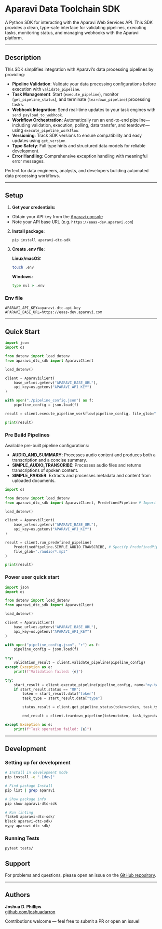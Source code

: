 # Aparavi Data Toolchain SDK

A Python SDK for interacting with the Aparavi Web Services API. This SDK provides a clean, type-safe interface for validating pipelines, executing tasks, monitoring status, and managing webhooks with the Aparavi platform.

---

## Description

This SDK simplifies integration with Aparavi's data processing pipelines by providing:

* **Pipeline Validation**: Validate your data processing configurations before execution with `validate_pipeline`.
* **Task Management**: Start (`execute_pipeline`), monitor (`get_pipeline_status`), and terminate (`teardown_pipeline`) processing tasks.
* **Webhook Integration**: Send real-time updates to your task engines with `send_payload_to_webhook`.
* **Workflow Orchestration**: Automatically run an end-to-end pipeline—including validation, execution, polling, data transfer, and teardown—using `execute_pipeline_workflow`.
* **Versioning**: Track SDK versions to ensure compatibility and easy updates using `get_version`.
* **Type Safety**: Full type hints and structured data models for reliable development.
* **Error Handling**: Comprehensive exception handling with meaningful error messages.

Perfect for data engineers, analysts, and developers building automated data processing workflows.

---

## Setup

1. **Get your credentials:**
- Obtain your API key from the [Aparavi console](https://core-dev.aparavi.com/usage/)
- Note your API base URL (e.g. `https://eaas-dev.aparavi.com`)

2. **Install package:**
   ```bash
   pip install aparavi-dtc-sdk
   ```

3. **Create .env file:**
   
   **Linux/macOS:**
   ```bash
   touch .env
   ```
   
   **Windows:**
   ```cmd
   type nul > .env
   ```

### Env file

```env
APARAVI_API_KEY=aparavi-dtc-api-key
APARAVI_BASE_URL=https://eaas-dev.aparavi.com
```

---

## Quick Start

```python
import json
import os

from dotenv import load_dotenv
from aparavi_dtc_sdk import AparaviClient

load_dotenv()

client = AparaviClient(
    base_url=os.getenv("APARAVI_BASE_URL"),
    api_key=os.getenv("APARAVI_API_KEY")
)

with open("./pipeline_config.json") as f:
    pipeline_config = json.load(f)

result = client.execute_pipeline_workflow(pipeline_config, file_glob="./*.png")

print(result)
```

### Pre Build Pipelines

Available pre-built pipeline configurations:
- **AUDIO_AND_SUMMARY**: Processes audio content and produces both a transcription and a concise summary. 
- **SIMPLE_AUDIO_TRANSCRIBE**: Processes audio files and returns transcriptions of spoken content. 
- **SIMPLE_PARSER**: Extracts and processes metadata and content from uploaded documents. 

```python
import os

from dotenv import load_dotenv
from aparavi_dtc_sdk import AparaviClient, PredefinedPipeline # Import PredefinedPipeline enum

load_dotenv()

client = AparaviClient(
    base_url=os.getenv("APARAVI_BASE_URL"),
    api_key=os.getenv("APARAVI_API_KEY")
)

result = client.run_predefined_pipeline(
    PredefinedPipeline.SIMPLE_AUDIO_TRANSCRIBE, # Specify PredefinedPipeline
    file_glob="./audio/*.mp3"
)

print(result)
```

### Power user quick start

```python
import json
import os

from dotenv import load_dotenv
from aparavi_dtc_sdk import AparaviClient

load_dotenv()

client = AparaviClient(
    base_url=os.getenv("APARAVI_BASE_URL"),
    api_key=os.getenv("APARAVI_API_KEY")
)

with open("pipeline_config.json", "r") as f:
    pipeline_config = json.load(f)

try:
    validation_result = client.validate_pipeline(pipeline_config)
except Exception as e:
    print(f"Validation failed: {e}")

try:
    start_result = client.execute_pipeline(pipeline_config, name="my-task")
    if start_result.status == "OK":
        token = start_result.data["token"]
        task_type = start_result.data["type"]

        status_result = client.get_pipeline_status(token=token, task_type=task_type)

        end_result = client.teardown_pipeline(token=token, task_type=task_type)

except Exception as e:
    print(f"Task operation failed: {e}")
```

---

## Development

### Setting up for development

```bash
# Install in development mode
pip install -e ".[dev]"

# Find package Install
pip list | grep aparavi

# Show package info
pip show aparavi-dtc-sdk

# Run linting
flake8 aparavi-dtc-sdk/
black aparavi-dtc-sdk/
mypy aparavi-dtc-sdk/
```

### Running Tests

```bash
pytest tests/
```

## Support

For problems and questions, please open an issue on the [GitHub repository](https://github.com/AparaviSoftware/aparavi-dtc-sdk/issues).

---

## Authors

**Joshua D. Phillips**  
[github.com/joshuadarron](https://github.com/joshuadarron)

Contributions welcome — feel free to submit a PR or open an issue!

